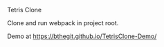 Tetris Clone

Clone and run webpack in project root.

Demo at https://bthegit.github.io/TetrisClone-Demo/
